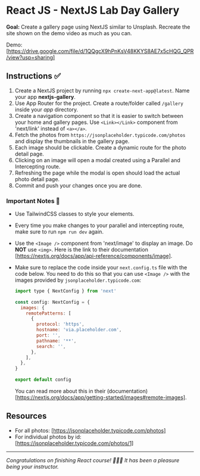 # React JS - NextJS Lab Day Gallery

**Goal:** Create a gallery page using NextJS similar to Unsplash. Recreate the site shown on the demo video as much as you can.

Demo: [https://drive.google.com/file/d/1QQgcX9hPnKsV48KKYS8AE7x5cHQG_QPR/view?usp=sharing]

## Instructions ✅

1. Create a NextJS project by running `npx create-next-app@latest`. Name your app **nextjs-gallery**.
2. Use App Router for the project. Create a route/folder called `/gallery` inside your *app* directory.
3. Create a navigation component so that it is easier to switch between your home and gallery pages. Use `<Link></Link>` component from 'next/link' instead of `<a></a>`.
4. Fetch the photos from `https://jsonplaceholder.typicode.com/photos` and display the thumbnails in the gallery page.
5. Each image should be clickable. Create a dynamic route for the photo detail page.
6. Clicking on an image will open a modal created using a Parallel and Intercepting route.
7. Refreshing the page while the modal is open should load the actual photo detail page.
8. Commit and push your changes once you are done.

### Important Notes 📝

- Use TailwindCSS classes to style your elements.
- Every time you make changes to your parallel and intercepting route, make sure to run `npm run dev` again.
- Use the `<Image />` component from 'next/image' to display an image. Do **NOT** use `<img>`. Here is the link to their documentation [https://nextjs.org/docs/app/api-reference/components/image].
- Make sure to replace the code inside your `next.config.ts` file with the code below. You need to do this so that you can use `<Image />` with the images provided by `jsonplaceholder.typicode.com`:

    ```js
    import type { NextConfig } from 'next'
     
    const config: NextConfig = {
      images: {
        remotePatterns: [
          {
            protocol: 'https',
            hostname: 'via.placeholder.com',
            port: '',
            pathname: '**',
            search: '',
          },
        ],
      },
    }
     
    export default config
    ```

    You can read more about this in their (documentation)[https://nextjs.org/docs/app/getting-started/images#remote-images].

## Resources

- For all photos: [https://jsonplaceholder.typicode.com/photos]
- For individual photos by id: [https://jsonplaceholder.typicode.com/photos/1]

---

*Congratulations on finishing React course! 🎉🎉🎉*
*It has been a pleasure being your instructor.*
